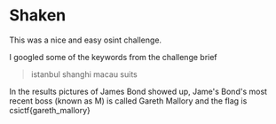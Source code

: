 # Shaken 

This was a nice and easy osint challenge. 

I googled some of the keywords from the challenge brief 
> istanbul shanghi macau suits

In the results pictures of James Bond showed up, Jame's Bond's most recent boss (known as M) is called Gareth Mallory and the flag is csictf{gareth_mallory}
